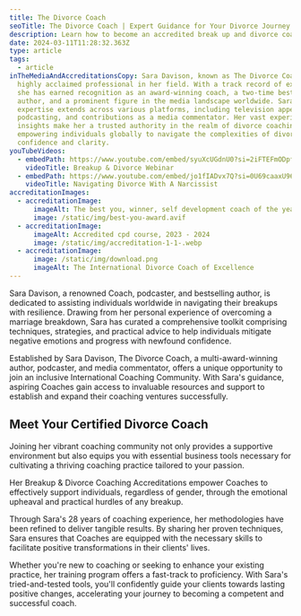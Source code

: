 ```yaml
---
title: The Divorce Coach
seoTitle: The Divorce Coach | Expert Guidance for Your Divorce Journey
description: Learn how to become an accredited break up and divorce coach with Sara Davison
date: 2024-03-11T11:28:32.363Z
type: article
tags:
  - article
inTheMediaAndAccreditationsCopy: Sara Davison, known as The Divorce Coach, is a
  highly acclaimed professional in her field. With a track record of excellence,
  she has earned recognition as an award-winning coach, a two-time best-selling
  author, and a prominent figure in the media landscape worldwide. Sara's
  expertise extends across various platforms, including television appearances,
  podcasting, and contributions as a media commentator. Her vast experience and
  insights make her a trusted authority in the realm of divorce coaching,
  empowering individuals globally to navigate the complexities of divorce with
  confidence and clarity.
youTubeVideos:
  - embedPath: https://www.youtube.com/embed/syuXcUGdnU0?si=2iFTEFmODpfTFYFQ
    videoTitle: Breakup & Divorce Webinar
  - embedPath: https://www.youtube.com/embed/jo1fIADvx7Q?si=0U69caaxU96wMAe5
    videoTitle: Navigating Divorce With A Narcissist
accreditationImages:
  - accreditationImage:
      imageAlt: The best you, winner, self development coach of the year
      image: /static/img/best-you-award.avif
  - accreditationImage:
      imageAlt: Accredited cpd course, 2023 - 2024
      image: /static/img/accreditation-1-1-.webp
  - accreditationImage:
      image: /static/img/download.png
      imageAlt: The International Divorce Coach of Excellence
---
```

Sara Davison, a renowned Coach, podcaster, and bestselling author, is dedicated to assisting individuals worldwide in navigating their breakups with resilience. Drawing from her personal experience of overcoming a marriage breakdown, Sara has curated a comprehensive toolkit comprising techniques, strategies, and practical advice to help individuals mitigate negative emotions and progress with newfound confidence.

Established by Sara Davison, The Divorce Coach, a multi-award-winning author, podcaster, and media commentator, offers a unique opportunity to join an inclusive International Coaching Community. With Sara's guidance, aspiring Coaches gain access to invaluable resources and support to establish and expand their coaching ventures successfully.

## Meet Your Certified Divorce Coach

Joining her vibrant coaching community not only provides a supportive environment but also equips you with essential business tools necessary for cultivating a thriving coaching practice tailored to your passion.

Her Breakup & Divorce Coaching Accreditations empower Coaches to effectively support individuals, regardless of gender, through the emotional upheaval and practical hurdles of any breakup.

Through Sara's 28 years of coaching experience, her methodologies have been refined to deliver tangible results. By sharing her proven techniques, Sara ensures that Coaches are equipped with the necessary skills to facilitate positive transformations in their clients' lives.

Whether you're new to coaching or seeking to enhance your existing practice, her training program offers a fast-track to proficiency. With Sara's tried-and-tested tools, you'll confidently guide your clients towards lasting positive changes, accelerating your journey to becoming a competent and successful coach.
